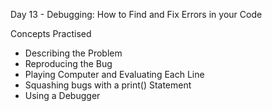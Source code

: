 Day 13 - Debugging: How to Find and Fix Errors in your Code

Concepts Practised

- Describing the Problem
- Reproducing the Bug
- Playing Computer and Evaluating Each Line
- Squashing bugs with a print() Statement
- Using a Debugger
